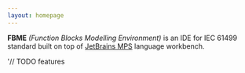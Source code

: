 ```yaml
---
layout: homepage
---
```


**FBME** _(Function Blocks Modelling Environment)_ is an IDE for IEC 61499 standard built on top of 
[JetBrains MPS](https://www.jetbrains.com/mps) language workbench.

'// TODO features
